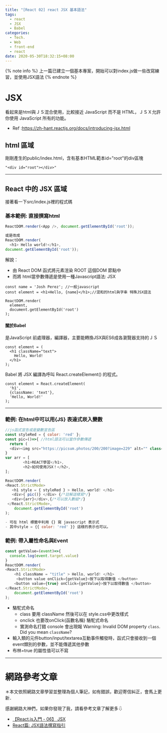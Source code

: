 ```yaml
---
title: "[React 02] react JSX 基本語法"
tags:
  - react
  - JSX
  - Babel
categories:
  - Tech.
  - Web
  - front-end
  - react
date: 2020-05-30T18:32:15+08:00
---
```


{% note info %} 上一篇已建立一個基本專案，開始可以對index.js做一些改寫練習，並使用JSX語法 {% endnote %}


<!--more-->

# JSX 
看起來是html與ＪＳ混合使用，比較接近 JavaScript 而不是 HTML，ＪＳＸ允許你使用 JavaScript 所有的功能。
- Ref :https://zh-hant.reactjs.org/docs/introducing-jsx.html

## html 區域
剛剛產生的public/index.html，含有基本HTML範本id="root"的div區塊<br>
```
"<div id="root"></div>"
```
------------


## React 中的 JSX 區域
接著看一下src/index.js裡的程式碼

### 基本範例: 直接撰寫html
```javascript
ReactDOM.render(<App />, document.getElementById('root'));

或是改成
ReactDOM.render(
  <h1> Hello world!</h1>,
document.getElementById('root'));
```
解說：
- 由 React DOM 函式將元素渲染 ROOT 這個DOM 節點中
- 而將 html當參數傳遞是使用一種Javascript語法: JSX
```
const name = 'Josh Perez'; //一般javascript
const element = <h1>Hello, {name}</h1>;//混和的html與字串 特殊JSX語法

ReactDOM.render(
  element,
  document.getElementById('root')
);

```

#### 關於Babel
 是JavaScript 前處理器，編譯器，主要能轉換JSX與ES6成各瀏覽器支持的ＪＳ
```
const element = (
  <h1 className="text">
    Hello, World!
  </h1>
);
```
Babel 將 JSX 編譯為呼叫 React.createElement() 的程式。
```
const element = React.createElement(
  'h1',
  {className: 'text'},
  'Hello, World!'
);
```
------------
### 範例: 在html中可以用{JS} 表達式崁入變數

```javascript
//js函式宣告或是變數宣告區
const styleRed = { color: 'red' };
const pic=()=>{ //html語法可以當作參數傳遞
  return (
  <div><img src="https://picsum.photos/200/200?image=229" alt="" class="circle-profile"/></div>);
}
var arr = [
        <h1>REACT學習</h1>,
        <h2>如何使用JSX！</h2>,
];

ReactDOM.render(
<React.StrictMode>
   <h1 style = { styleRed } > Hello, world! </h1>
   <div>{ pic()} </div> {/*註解這樣寫*/}
   <div>{arr}</div>,{/*可以放入數組*/}
 </React.StrictMode>,
    document.getElementById('root')
);

- 可在 html 標籤中利用 {} 寫 javascript 表示式
- 其中style = {{ color: 'red' }} 這樣的表示也可以。
```


### 範例: 帶入屬性命名與Event
```javascript
const getValue=(event)=>{
  console.log(event.target.value)
}
ReactDOM.render(
<React.StrictMode>
    <h1 className = "title" > Hello, world! </h1>
	 <button value onClick={getValue}>按下以取得數值 </button>
    <button value={true} onClick={getValue}>按下以取得數值 </button>
</React.StrictMode>,
    document.getElementById('root')
);
```
- 駱駝式命名
	- class 要用 className 然後可以在 style.css中更改樣式
	- onclick 也要改onClick{函數名稱} 駱駝式命名
	- 實測命名打錯 console 會出現報 Warning: Invalid DOM property `class`. Did you mean `className`?
- 輸入類的元件button/input/textarea互動事件觸發時，函式只會接收到一個event類別的參數，並不能傳遞其他參數
- 布林=true 的屬性值可以不寫

------------





# 網路參考文章
<div>＊本文依照網路文章學習並整理為個人筆記，如有錯誤，歡迎寄信糾正，會馬上更新．<p>
感謝網路大神們，如果你發現了我，請看參考文章了解更多⇩</div>

- [【React.js入門 - 06】 JSX](https://ithelp.ithome.com.tw/articles/10216468)
- [React篇: JSX語法撰寫指引](https://eyesofkids.gitbooks.io/react-basic-zh-tw/content/day18_deeper_jsx/ "React篇: JSX語法撰寫指引")